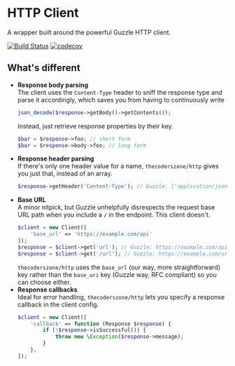 # HTTP Client

A wrapper built around the powerful Guzzle HTTP client.

[![Build Status](https://travis-ci.com/thecoderszone/http.svg?branch=master)](https://travis-ci.com/thecoderszone/http)
[![codecov](https://codecov.io/gh/thecoderszone/http/branch/master/graph/badge.svg)](https://codecov.io/gh/thecoderszone/http)

## What's different
- **Response body parsing**  
  The client uses the `Content-Type` header to sniff the response type and parse it accordingly, which saves you from having to continuously write
  ```php
  json_decode($response->getBody()->getContents());
  ```
  Instead, just retrieve response properties by their key.
  ```php
  $bar = $response->foo; // short form
  $bar = $response->body->foo; // long form
  ```
- **Response header parsing**  
  If there's only one header value for a name, `thecoderszone/http` gives you just that, instead of an array.
  ```php
  $response->getHeader('Content-Type'); // Guzzle: ['application/json'], thecoderszone/http: 'application/json'
  ```
- **Base URL**  
  A minor nitpick, but Guzzle unhelpfully disrespects the request base URL path when you include a `/` in the endpoint. This client doesn't.
  ```php
  $client = new Client([
      'base_url' => 'https://example.com/api'
  ]);
  $response = $client->get('url'); // Guzzle: https://example.com/api/url, thecoderszone/http: https://example.com/api/url
  $response = $client->get('/url'); // Guzzle: https://example.com/url (why would anyone want this), thecoderszone/http: https://example.com/api/url
  ```
  `thecoderszone/http` uses the `base_url` (our way, more straightforward) key rather than the `base_uri` key (Guzzle way, RFC compliant) so you can choose either.
- **Response callbacks**  
  Ideal for error handling, `thecoderszone/http` lets you specify a response callback in the client config.
  ```php
  $client = new Client([
      'callback' => function (Response $response) {
          if (!$response->isSuccessful()) {
              throw new \Exception($response->message);
          }
      },
  ]);
  ```
